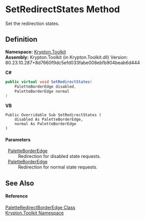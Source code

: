 # SetRedirectStates Method


Set the redirection states.



## Definition
**Namespace:** <a href="79d2eac2-21f4-54ff-7552-b20c33c30600.md">Krypton.Toolkit</a>  
**Assembly:** Krypton.Toolkit (in Krypton.Toolkit.dll) Version: 80.23.10.287+8d7660f9dc5efd033fabe008ebfb904beab6d444

**C#**
``` C#
public virtual void SetRedirectStates(
	PaletteBorderEdge disabled,
	PaletteBorderEdge normal
)
```
**VB**
``` VB
Public Overridable Sub SetRedirectStates ( 
	disabled As PaletteBorderEdge,
	normal As PaletteBorderEdge
)
```



#### Parameters
<dl><dt>  <a href="05391e7f-714a-6206-51d4-45aaec6f1e8b.md">PaletteBorderEdge</a></dt><dd>Redirection for disabled state requests.</dd><dt>  <a href="05391e7f-714a-6206-51d4-45aaec6f1e8b.md">PaletteBorderEdge</a></dt><dd>Redirection for normal state requests.</dd></dl>

## See Also


#### Reference
<a href="6782ca12-9794-8d48-55e4-8da41116ae7b.md">PaletteRedirectBorderEdge Class</a>  
<a href="79d2eac2-21f4-54ff-7552-b20c33c30600.md">Krypton.Toolkit Namespace</a>  
